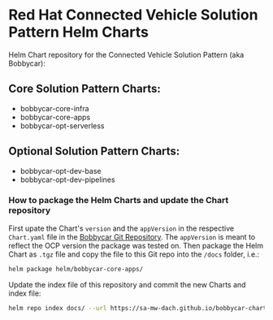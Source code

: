 # Red Hat Connected Vehicle Solution Pattern Helm Charts

Helm Chart repository for the Connected Vehicle Solution Pattern (aka Bobbycar):

## Core Solution Pattern Charts:

- bobbycar-core-infra
- bobbycar-core-apps
- bobbycar-opt-serverless

## Optional Solution Pattern Charts:

- bobbycar-opt-dev-base
- bobbycar-opt-dev-pipelines

### How to package the Helm Charts and update the Chart repository

First upate the Chart's `version` and the `appVersion` in the respective `Chart.yaml` file in the [Bobbycar Git Repository](https://github.com/sa-mw-dach/bobbycar/tree/master/helm). The `appVersion` is meant to reflect the OCP version the package was tested on.
Then package the Helm Chart as `.tgz` file and copy the file to this Git repo into the `/docs` folder, i.e.:

```sh
helm package helm/bobbycar-core-apps/
```

Update the index file of this repository and commit the new Charts and index file:

```sh
helm repo index docs/ --url https://sa-mw-dach.github.io/bobbycar-charts
```